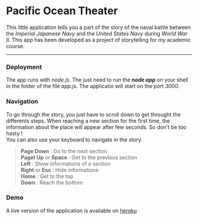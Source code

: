 # Pacific Ocean Theater
This little application tells you a part of the story of the naval battle between the *Imperial Japanese Navy* and the *United States Navy* during _World War II_. This app has been developed as a project of storytelling for my academic course.

---------
### Deployment
The app runs with *node.js*. The just need to run the _**node app**_ on your shell in the folder of the file *app.js*. The applicatio will start on the port *3000*.

### Navigation
To go through the story, you just have to scroll down to get throught the differents steps. When reaching a new section for the first time, the information about the place will appear after few seconds. So don't be too hasty ! <br>
You can also use your keyboard to navigate in the story.
>**Page Down** : Go to the next section<br>
>**Paget Up** or **Space** : Get to the previous section<br>
>**Left** : Show informations of a section<br>
>**Right** or **Esc** : Hide informations<br>
>**Home** : Get to the top<br>
>**Down** : Reach the bottom<br>
### Demo
A live version of the application is available on [heroku](https://pacific-ocean-theater.herokuapp.com/)

